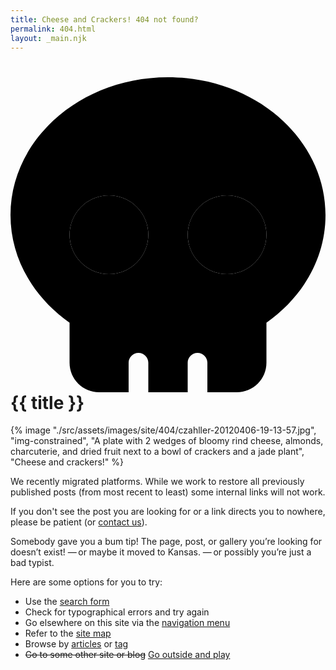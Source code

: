 ```yaml
---
title: Cheese and Crackers! 404 not found?
permalink: 404.html
layout: _main.njk
---
```

  
<!-- markdownlint-disable MD025 -->
# <icon-l class="bigger icon-before"><span class="with-icon"><svg id="icon-skull" xmlns="http://www.w3.org/2000/svg" viewBox="0 0 512 512"><path fill="var(--mpb-color-accent)" d="M0 224c0 70.7 37.5 133.8 96 174.9c0 .4 0 .7 0 1.1l0 64c0 26.5 21.5 48 48 48l48 0 0-48c0-8.8 7.2-16 16-16s16 7.2 16 16l0 48 64 0 0-48c0-8.8 7.2-16 16-16s16 7.2 16 16l0 48 48 0c26.5 0 48-21.5 48-48l0-64c0-.4 0-.7 0-1.1c58.5-41.1 96-104.1 96-174.9C512 100.3 397.4 0 256 0S0 100.3 0 224zm224 32A64 64 0 1 1 96 256a64 64 0 1 1 128 0zm192 0a64 64 0 1 1 -128 0 64 64 0 1 1 128 0z"/><path fill="var(--mpb-color-accentReverse)" d="M160 320a64 64 0 1 0 0-128 64 64 0 1 0 0 128zm192 0a64 64 0 1 0 0-128 64 64 0 1 0 0 128z"/></svg> {{ title }}</icon-l>
<!-- markdownlint-enable MD025 -->

<mpb-dialog-img>

{% image "./src/assets/images/site/404/czahller-20120406-19-13-57.jpg", "img-constrained", "A plate with 2 wedges of bloomy rind cheese, almonds, charcuterie, and dried fruit next to a bowl of crackers and a jade plant", "Cheese and crackers!" %}</mpb-dialog-img>

<mpb-callout type="note">

We recently migrated platforms. While we work to restore all previously published posts (from most recent to least) some internal links will not work.

If you don't see the post you are looking for or a link directs you to nowhere, please be patient (or [contact us](/contact/)).

</mpb-callout>

Somebody gave you a bum tip! The page, post, or gallery you’re looking for doesn’t exist! — or maybe it moved to Kansas. — or possibly you’re just a bad typist.

Here are some options for you to try:

* Use the [search form](#search)
* Check for typographical errors and try again
* Go elsewhere on this site via the [navigation menu](#nav-primary)
* Refer to the [site map](/site-map/)
* Browse by [articles](/blog/) or [tag](/blog/tags)
* <del>Go to some other site or blog</del> <ins>Go outside and play</ins>
